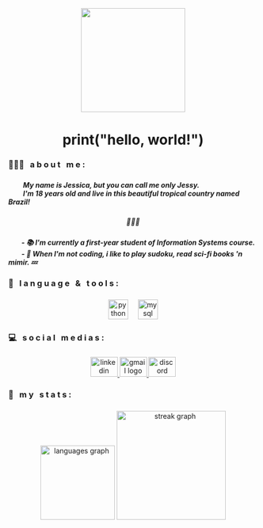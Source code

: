 <div align="center">
  <img height="210" src="https://i.imgflip.com/7sj55v.gif"  />
</div>

###

<h1 align="center">print("hello, world!")</h1>

###

<h3 align="left">👩🏻‍💻 ͏ ͏ ͏a b o u t͏ ͏ ͏ ͏m e :</h3>

###

<h5 align="left">͏ ͏ ͏ ͏ ͏ ͏ ͏ ͏ ͏ My name is Jessica, but you can call me only Jessy.<br> ͏ ͏ ͏ ͏ ͏ ͏ ͏ ͏ ͏ I'm 18 years old and live in this beautiful tropical country named Brazil!</h5>

###

<h5 align="center">🧁🍭🍬</h5>

###

<h5 align="left">͏ ͏ ͏ ͏ ͏ ͏ ͏ ͏ ͏- 📚 I'm currently a first-year student of Information Systems course.<br> ͏ ͏ ͏ ͏ ͏ ͏ ͏ ͏ ͏- 🤖  When I'm not coding, i like to play sudoku, read sci-fi books 'n mimir. 💤</h5>

###

<h3 align="left">👾 ͏ ͏ ͏l a n g u a g e ͏ ͏ ͏& ͏ ͏ ͏t o o l s :</h3>

###

<div align="center">
  <img src="https://cdn.jsdelivr.net/gh/devicons/devicon/icons/python/python-original.svg" height="40" alt="python logo"  />
  <img width="12" />
  <img src="https://cdn.jsdelivr.net/gh/devicons/devicon/icons/mysql/mysql-original.svg" height="40" alt="mysql logo"  />
</div>

###

<h3 align="left">💻 ͏ ͏ ͏s o c i a l ͏ ͏ ͏m e d i a s :</h3>

###

<div align="center">
  <a href="https://www.linkedin.com/in/jessica-vit%C3%B3ria-3b3588274/recent-activity/reactions/" target="_blank">
    <img src="https://raw.githubusercontent.com/maurodesouza/profile-readme-generator/master/src/assets/icons/social/linkedin/default.svg" width="55" height="40" alt="linkedin logo"  />
  </a>
  <a href="https://mail.google.com/mail/u/jessica.luiz@maisunifacisa.com.br" target="_blank">
    <img src="https://raw.githubusercontent.com/maurodesouza/profile-readme-generator/master/src/assets/icons/social/gmail/default.svg" width="55" height="40" alt="gmail logo"  />
  </a>
  <a href="https://discordapp.com/users/.woob0t" target="_blank">
    <img src="https://raw.githubusercontent.com/maurodesouza/profile-readme-generator/master/src/assets/icons/social/discord/default.svg" width="55" height="40" alt="discord logo"  />
  </a>
</div>

###

<h3 align="left">🔎 ͏ ͏ ͏m y ͏ ͏ ͏s t a t s :</h3>

###

<div align="center">
  <img src="https://github-readme-stats.vercel.app/api/top-langs?username=woob0t&locale=en&hide_title=false&layout=compact&card_width=320&langs_count=5&theme=midnight-purple&hide_border=false&order=2" height="150" alt="languages graph"  />
  <img src="https://streak-stats.demolab.com?user=woob0t&locale=en&mode=weekly&theme=midnight-purple&hide_border=true&border_radius=5&order=3" height="220" alt="streak graph"  />
</div>

###
